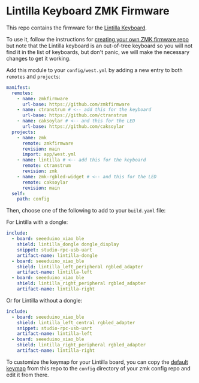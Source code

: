 # Lintilla Keyboard ZMK Firmware

This repo contains the firmware for the [Lintilla Keyboard][lintilla].

To use it, follow the instructions for [creating your own ZMK firmware repo][zmk]
but note that the Lintilla keyboard is an out-of-tree keyboard so you will not
find it in the list of keyboards, but don't panic, we will make the necessary
changes to get it working.

Add this module to your `config/west.yml` by adding a new entry to both
`remotes` and `projects`:

```yaml
manifest:
  remotes:
    - name: zmkfirmware
      url-base: https://github.com/zmkfirmware
    - name: ctranstrum # <-- add this for the keyboard
      url-base: https://github.com/ctranstrum
    - name: caksoylar # <-- and this for the LED
      url-base: https://github.com/caksoylar
  projects:
    - name: zmk
      remote: zmkfirmware
      revision: main
      import: app/west.yml
    - name: lintilla # <-- add this for the keyboard
      remote: ctranstrum
      revision: zmk
    - name: zmk-rgbled-widget # <-- and this for the LED
      remote: caksoylar
      revision: main
  self:
    path: config
```

Then, choose one of the following to add to your `build.yaml` file:

For Lintilla with a dongle:

```yaml
include:
  - board: seeeduino_xiao_ble
    shield: lintilla_dongle dongle_display
    snippet: studio-rpc-usb-uart
    artifact-name: lintilla-dongle
  - board: seeeduino_xiao_ble
    shield: lintilla_left_peripheral rgbled_adapter
    artifact-name: lintilla-left
  - board: seeeduino_xiao_ble
    shield: lintilla_right_peripheral rgbled_adapter
    artifact-name: lintilla-right
```

Or for Lintilla without a dongle:

```yaml
include:
  - board: seeeduino_xiao_ble
    shield: lintilla_left_central rgbled_adapter
    snippet: studio-rpc-usb-uart
    artifact-name: lintilla-left
  - board: seeeduino_xiao_ble
    shield: lintilla_right_peripheral rgbled_adapter
    artifact-name: lintilla-right
```

To customize the keymap for your Lintilla board, you can copy the
[default keymap][keymap] from this repo to the `config` directory of
your zmk config repo and edit it from there.

[keymap]: https://github.com/ctranstrum/lintilla/tree/zmk/boards/shields/lintilla/lintilla.keymap
[lintilla]: https://github.com/ctranstrum/lintilla
[zmk]: https://zmk.dev/docs/user-setup#github-repo
